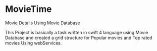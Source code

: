 # MovieTime
Movie Details Using Movie Database


This Project is basically a task written in swift 4 language using Movie Database and created a grid structure for Popular movies and Top rated movies Using webServices.
